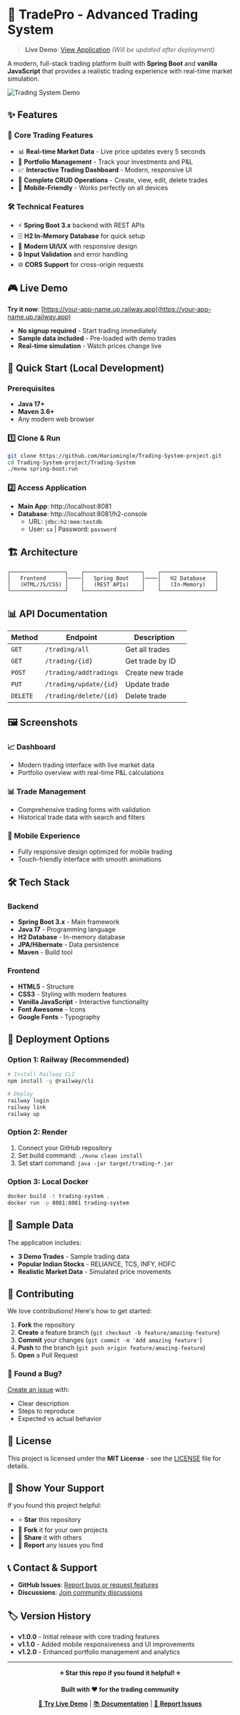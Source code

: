 # 🚀 **TradePro - Advanced Trading System**

> **Live Demo**: [View Application](https://your-app-name.up.railway.app) *(Will be updated after deployment)*

A modern, full-stack trading platform built with **Spring Boot** and **vanilla JavaScript** that provides a realistic trading experience with real-time market simulation.

![Trading System Demo](https://via.placeholder.com/800x400/1f2937/ffffff?text=TradePro+Trading+Dashboard)

## ✨ **Features**

### 🎯 **Core Trading Features**
- 📊 **Real-time Market Data** - Live price updates every 5 seconds
- 💼 **Portfolio Management** - Track your investments and P&L
- 📈 **Interactive Trading Dashboard** - Modern, responsive UI
- 🔄 **Complete CRUD Operations** - Create, view, edit, delete trades
- 📱 **Mobile-Friendly** - Works perfectly on all devices

### 🛠️ **Technical Features**
- ⚡ **Spring Boot 3.x** backend with REST APIs
- 🗄️ **H2 In-Memory Database** for quick setup
- 🎨 **Modern UI/UX** with responsive design
- 🔒 **Input Validation** and error handling
- 🌐 **CORS Support** for cross-origin requests

## 🎮 **Live Demo**

**Try it now**: [https://your-app-name.up.railway.app](https://your-app-name.up.railway.app)

- **No signup required** - Start trading immediately
- **Sample data included** - Pre-loaded with demo trades
- **Real-time simulation** - Watch prices change live

## 🚀 **Quick Start (Local Development)**

### Prerequisites
- **Java 17+** 
- **Maven 3.6+**
- Any modern web browser

### 1️⃣ Clone & Run
```bash
git clone https://github.com/Hariomingle/Trading-System-project.git
cd Trading-System-project/Trading-System
./mvnw spring-boot:run
```

### 2️⃣ Access Application
- **Main App**: http://localhost:8081
- **Database**: http://localhost:8081/h2-console
  - URL: `jdbc:h2:mem:testdb`
  - User: `sa` | Password: `password`

## 🏗️ **Architecture**

```
┌─────────────────┐    ┌──────────────────┐    ┌─────────────────┐
│   Frontend      │────│   Spring Boot    │────│   H2 Database   │
│   (HTML/JS/CSS) │    │   (REST APIs)    │    │   (In-Memory)   │
└─────────────────┘    └──────────────────┘    └─────────────────┘
```

## 📊 **API Documentation**

| Method | Endpoint | Description |
|--------|----------|-------------|
| `GET` | `/trading/all` | Get all trades |
| `GET` | `/trading/{id}` | Get trade by ID |
| `POST` | `/trading/addtradings` | Create new trade |
| `PUT` | `/trading/update/{id}` | Update trade |
| `DELETE` | `/trading/delete/{id}` | Delete trade |

## 🖼️ **Screenshots**

### 📈 Dashboard
- Modern trading interface with live market data
- Portfolio overview with real-time P&L calculations

### 📊 Trade Management
- Comprehensive trading forms with validation
- Historical trade data with search and filters

### 📱 Mobile Experience
- Fully responsive design optimized for mobile trading
- Touch-friendly interface with smooth animations

## 🛠️ **Tech Stack**

### Backend
- **Spring Boot 3.x** - Main framework
- **Java 17** - Programming language
- **H2 Database** - In-memory database
- **JPA/Hibernate** - Data persistence
- **Maven** - Build tool

### Frontend
- **HTML5** - Structure
- **CSS3** - Styling with modern features
- **Vanilla JavaScript** - Interactive functionality
- **Font Awesome** - Icons
- **Google Fonts** - Typography

## 🚀 **Deployment Options**

### Option 1: Railway (Recommended)
```bash
# Install Railway CLI
npm install -g @railway/cli

# Deploy
railway login
railway link
railway up
```

### Option 2: Render
1. Connect your GitHub repository
2. Set build command: `./mvnw clean install`
3. Set start command: `java -jar target/trading-*.jar`

### Option 3: Local Docker
```bash
docker build -t trading-system .
docker run -p 8081:8081 trading-system
```

## 🎯 **Sample Data**

The application includes:
- **3 Demo Trades** - Sample trading data
- **Popular Indian Stocks** - RELIANCE, TCS, INFY, HDFC
- **Realistic Market Data** - Simulated price movements

## 🤝 **Contributing**

We love contributions! Here's how to get started:

1. **Fork** the repository
2. **Create** a feature branch (`git checkout -b feature/amazing-feature`)
3. **Commit** your changes (`git commit -m 'Add amazing feature'`)
4. **Push** to the branch (`git push origin feature/amazing-feature`)
5. **Open** a Pull Request

### 🐛 **Found a Bug?**
[Create an issue](https://github.com/Hariomingle/Trading-System-project/issues/new) with:
- Clear description
- Steps to reproduce
- Expected vs actual behavior

## 📄 **License**

This project is licensed under the **MIT License** - see the [LICENSE](LICENSE) file for details.

## 🌟 **Show Your Support**

If you found this project helpful:
- ⭐ **Star** this repository
- 🍴 **Fork** it for your own projects
- 📢 **Share** it with others
- 🐛 **Report** any issues you find

## 📞 **Contact & Support**

- **GitHub Issues**: [Report bugs or request features](https://github.com/Hariomingle/Trading-System-project/issues)
- **Discussions**: [Join community discussions](https://github.com/Hariomingle/Trading-System-project/discussions)

## 🏷️ **Version History**

- **v1.0.0** - Initial release with core trading features
- **v1.1.0** - Added mobile responsiveness and UI improvements
- **v1.2.0** - Enhanced portfolio management and analytics

---

<div align="center">

**⭐ Star this repo if you found it helpful! ⭐**

**Built with ❤️ for the trading community**

[🚀 **Try Live Demo**](https://your-app-name.up.railway.app) | [📚 **Documentation**](https://github.com/Hariomingle/Trading-System-project/wiki) | [🐛 **Report Issues**](https://github.com/Hariomingle/Trading-System-project/issues)

</div> 